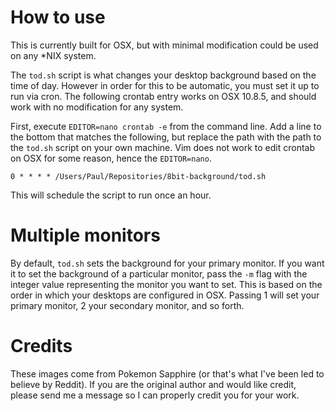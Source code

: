 # How to use

This is currently built for OSX, but with minimal modification could be
used on any \*NIX system.

The `tod.sh` script is what changes your desktop background based on the
time of day. However in order for this to be automatic, you must set it
up to run via cron. The following crontab entry works on OSX 10.8.5, and
should work with no modification for any system.

First, execute `EDITOR=nano crontab -e` from the command line. Add a line to the
bottom that matches the following, but replace the path with the path to
the `tod.sh` script on your own machine. Vim does not work to edit
crontab on OSX for some reason, hence the `EDITOR=nano`.

```
0 * * * * /Users/Paul/Repositories/8bit-background/tod.sh

```

This will schedule the script to run once an hour.

# Multiple monitors

By default, `tod.sh` sets the background for your primary monitor. If
you want it to set the background of a particular monitor, pass the `-m`
flag with the integer value representing the monitor you want to set.
This is based on the order in which your desktops are configured in OSX.
Passing 1 will set your primary monitor, 2 your secondary monitor, and
so forth.

# Credits

These images come from Pokemon Sapphire (or that's what I've been led to
believe by Reddit). If you are the original author and would like
credit, please send me a message so I can properly credit you for your
work.
